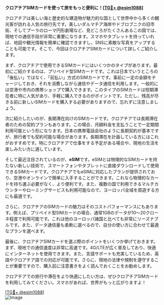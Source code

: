 **クロアチアSIMカードを使って旅をもっと便利に！[[TG💪+ @esim1088](https://t.me/s/esim1088)]**

クロアチアは美しい海と歴史的な建造物が魅力的な国として世界中から多くの観光客が訪れる人気の旅行先です。美しいダルマチア海岸やドブロブニクの旧市街、そしてプーラのローマ円形劇場など、見どころがたくさんあるこの国では、現地での通信手段が非常に重要になります。スマホやタブレットを持っていれば、地図や観光情報を簡単に確認できますし、SNSに素敵な写真をアップすることも可能です。そこで、今回はクロアチアSIMカードについて詳しくご紹介します。

まず、クロアチアで使用できるSIMカードにはいくつかのタイプがあります。最初にご紹介するのは、プリペイド型SIMカードです。これは日本でいうところの「後払い」ではなく、「前払い」方式のSIMカードです。事前に一定の金額をチャージしておき、それを消費しながら通信やデータ通信を利用します。一般的には空港や市内の携帯ショップで購入できます。このタイプのSIMカードは短期滞在者に特に人気があり、手軽に購入できるのがポイントです。ただし、残高が尽きる前に新しいSIMカードを購入する必要がありますので、忘れずに注意しましょう。

次に紹介したいのが、長期滞在向けのSIMカードです。クロアチアでは長期滞在者のための契約プランもあります。この場合、月額料金を支払うことで一定期間利用可能という形になります。日本の携帯電話会社のように長期契約が基本ですが、旅行者でも契約可能な場合があります。長期滞在を計画している方にはこれがおすすめです。特にクロアチアで仕事をする予定がある場合や、現地の生活を楽しみたい方に適しています。

そして最近注目されているのが、**eSIM**です。eSIMとは物理的なSIMカードを持たない新しい技術で、スマートフォンやタブレットに直接ダウンロードして使用できるSIMカードです。クロアチアでもeSIMに対応したプランが提供されており、空港やオンラインで簡単に入手することができます。これなら物理的なカードを持ち運ぶ必要がなく、より便利です。また、複数の国で利用できるマルチカウンターやローミングサービスも利用可能なので、ヨーロッパ全域を周遊する方にも最適です。

さらに、クロアチアのSIMカードの魅力はそのコストパフォーマンスにもあります。例えば、プリペイド型SIMカードの場合、通常1GBのデータが10～20クローネ程度で利用可能です。これは他のヨーロッパ諸国と比べても非常にリーズナブルです。また、データ通信量も柔軟に選べるので、自分の使い方に合わせて最適なプランを選べます。

最後に、クロアチアSIMカードを選ぶ際のポイントをいくつか挙げておきます。まず、現地での通信速度は非常に高速です。4G/LTEが広く普及しており、快適にインターネットを使用できます。また、言語サポートも充実しているため、英語やクロアチア語での対応が可能です。さらに、現地の法律や規制を遵守することが重要ですので、購入前に注意書きをよく読んでおくことをお勧めします。

クロアチアでの旅行や滞在をより快適にしたい方は、ぜひクロアチアSIMカードを利用してみてください。スマホがあれば、世界がもっと広がりますよ！

[[TG💪+ @esim1088](https://t.me/s/esim1088)]  
![Image](https://i.postimg.cc/Y0z9fWf4/image.png)